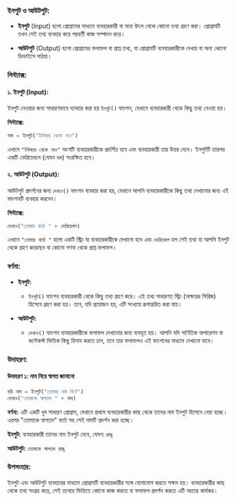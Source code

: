 ### **ইনপুট ও আউটপুট:**

* **ইনপুট** (Input) হলো প্রোগ্রামের মাধ্যমে ব্যবহারকারী বা অন্য উৎস থেকে কোনো তথ্য গ্রহণ করা। প্রোগ্রামটি তখন সেই তথ্য ব্যবহার করে পরবর্তী কাজ সম্পাদন করে।

* **আউটপুট** (Output) হলো প্রোগ্রামের ফলাফল বা প্রাপ্ত তথ্য, যা প্রোগ্রামটি ব্যবহারকারীকে দেখায় বা অন্য কোনো ডিভাইসে পাঠায়।

### **সিন্ট্যাক্স:**

#### ১. **ইনপুট (Input):**

ইনপুট নেওয়ার জন্য সাধারণভাবে ব্যবহার করা হয় `ইনপুট()` ফাংশন, যেখানে ব্যবহারকারী থেকে কিছু তথ্য নেওয়া হয়।

**সিন্ট্যাক্স:**

```py
নাম = ইনপুট("ইউজার থেকে নাও")
```

এখানে `"ইউজার থেকে নাও"` অংশটি ব্যবহারকারীকে প্রদর্শিত হবে এবং ব্যবহারকারী তার উত্তর দেবে। ইনপুটটি তারপর একটি ভেরিয়েবলে (যেমন `নাম`) সংরক্ষিত হবে।

#### ২. **আউটপুট (Output):**

আউটপুট প্রদর্শনের জন্য `দেখাও()` ফাংশন ব্যবহার করা হয়, যেখানে আপনি ব্যবহারকারীকে কিছু তথ্য দেখানোর জন্য এই ফাংশনটি ব্যবহার করবেন।

**সিন্ট্যাক্স:**

```py
দেখাও("তোমার বার্তা " + ভেরিয়েবল)
```

এখানে `"তোমার বার্তা "` হলো একটি স্ট্রিং যা ব্যবহারকারীকে দেখানো হবে এবং `ভেরিয়েবল` হল সেই তথ্য যা আপনি ইনপুট থেকে গ্রহণ করেছেন বা কোনো গণনা থেকে প্রাপ্ত ফলাফল।

### **বর্ণনা:**

* **ইনপুট:**

  * `ইনপুট()` ফাংশন ব্যবহারকারী থেকে কিছু তথ্য গ্রহণ করে। এই তথ্য সাধারণত স্ট্রিং (অক্ষরের সিরিজ) হিসেবে গ্রহণ করা হয়। তবে, যদি প্রয়োজন হয়, এটি সংখ্যায় রূপান্তরিত করা যায়।
* **আউটপুট:**

  * `দেখাও()` ফাংশন ব্যবহারকারীকে ফলাফল দেখানোর জন্য ব্যবহৃত হয়। আপনি যদি গাণিতিক অপারেশন বা কন্টেকস্ট ভিত্তিক কিছু হিসাব করতে চান, তবে তার ফলাফলও এই ফাংশনের মাধ্যমে দেখানো যাবে।

### **উদাহরণ:**

#### উদাহরণ ১: নাম নিয়ে স্বাগত জানানো

```py
ধরি নাম = ইনপুট("তোমার নাম কি?")
দেখাও("তোমাকে স্বাগতম " + নাম)
```

**বর্ণনা:**
এটি একটি খুব সাধারণ প্রোগ্রাম, যেখানে প্রথমে ব্যবহারকারীর কাছ থেকে তাদের নাম ইনপুট হিসেবে নেয়া হচ্ছে। এরপর "তোমাকে স্বাগতম" বার্তা সহ সেই নামটি প্রদর্শন করা হচ্ছে।

**ইনপুট:**
ব্যবহারকারী তাদের নাম ইনপুট দেবে, যেমন: `রাজু`

**আউটপুট:**
`তোমাকে স্বাগতম রাজু`

### **উপসংহার:**

ইনপুট এবং আউটপুট ব্যবহারের মাধ্যমে প্রোগ্রামটি ব্যবহারকারীর সঙ্গে যোগাযোগ করতে সক্ষম হয়। ব্যবহারকারীর কাছ থেকে তথ্য সংগ্রহ করে, সেই তথ্যের ভিত্তিতে কোনো কাজ করতে বা ফলাফল প্রদর্শন করতে এটি অত্যন্ত কার্যকর।
